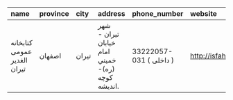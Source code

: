| name                        | province   | city   | address                                          | phone_number            | website             |
|:----------------------------|:-----------|:-------|:-------------------------------------------------|:------------------------|:--------------------|
| كتابخانه عمومی الغدیر تیران | اصفهان     | تيران  | شهر تيران - خيابان امام خميني (ره)- كوچه انديشه. | 33222057-031 ( داخلی  ) | http://isfahanpl.ir |